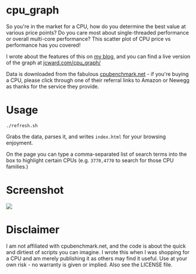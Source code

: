 cpu_graph
=========

So you're in the market for a CPU, how do you determine the best value
at various price points?  Do you care most about single-threaded performance
or overall multi-core performance?  This scatter plot of CPU price vs
performance has you covered!

I wrote about the features of this on [my blog](http://jcward.com/CPU+Performance+AMD+is+MIA), and you can find a live version of the graph at [jcward.com/cpu_graph/](http://jcward.com/cpu_graph/)

Data is downloaded from the fabulous
[cpubenchmark.net](http://www.cpubenchmark.net/) - if you're buying a CPU,
please click through one of their referral links to Amazon or Newegg as
thanks for the service they provide.

Usage
=====

`./refresh.sh`

Grabs the data, parses it, and writes `index.html` for your browsing enjoyment.

On the page you can type a comma-separated list of search terms into the box to highlight certain CPUs (e.g. `3770,4770` to search for those CPU families.)

Screenshot
==========

<img src="http://jcward.com/posts/CPU+Performance+AMD+is+MIA/cpu_graph.jpg"/>

Disclaimer
==========

I am not affiliated with cpubenchmark.net, and the code is about the quick and
dirtiest of scripts you can imagine.  I wrote this when I was shopping for a
CPU and am merely publishing it as others may find it useful.  Use at your
own risk - no warranty is given or implied.  Also see the LICENSE file.
